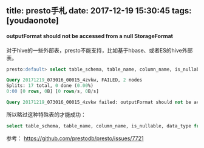 
title: presto手札
date: 2017-12-19 15:30:45
tags: [youdaonote]
---

#### outputFormat should not be accessed from a null StorageFormat

对于hive的一些外部表，presto不能支持，比如基于hbase、或者ES的hive外部表。

```sql
presto:default> select table_schema, table_name, column_name, is_nullable, data_type from information_schema.columns;

Query 20171219_073016_00015_4zvkw, FAILED, 2 nodes
Splits: 17 total, 0 done (0.00%)
0:00 [0 rows, 0B] [0 rows/s, 0B/s]

Query 20171219_073016_00015_4zvkw failed: outputFormat should not be accessed from a null StorageFormat

```


所以略过这种特殊表的才能成功：
```sql
select table_schema, table_name, column_name, is_nullable, data_type from information_schema.columns where table_name not in ('hive_table_based_on_hbase');

```
参考： https://github.com/prestodb/presto/issues/7721
